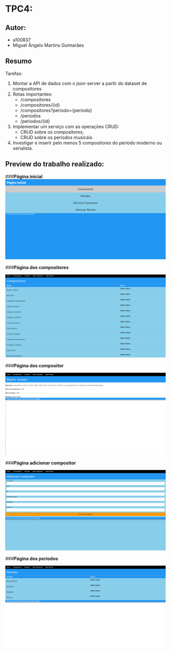 # TPC4: 

## Autor:
- a100837
- Miguel Ângelo Martins Guimarães

## Resumo
Tarefas:

1. Montar a API de dados com o json-server a partir do dataset de compositores
2. Rotas importantes:
    - /compositores
    - /compositores/{id}
    - /compositores?periodo={periodo}
    - /periodos
    - /periodos/{id}
3. Implementar um serviço com as operações CRUD:
    - CRUD sobre os compositores;
    - CRUD sobre os periodos musicais.
4. Investigar e inserir pelo menos 5 compositores do período moderno ou serialista.

## Preview do trabalho realizado:
###**Página inicial**
![Página inicial](/TPC4/Screenshots/inicio.png)

###**Página dos compositores**

![Página dos compositores](/TPC4/Screenshots/comps.png)

###**Página dos compositor**

![Página dos compositor](/TPC4/Screenshots/comp.png)

###**Página adicionar compositor**

![Página adicionar compositor](/TPC4/Screenshots/addComp.png)

###**Página dos periodos**

![Página dos periodos](/TPC4/Screenshots/periodos.png)
